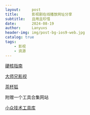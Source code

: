 ```yaml
---
layout:     post
title:      影视剧在线播放网址分享
subtitle:   且用且珍惜
date:       2024-08-19
author:     Lanyuxs
header-img: img/post-bg-ios9-web.jpg
catalog: true
tags:
    - 影视
    - 资源
---
```


[硬核指南](https://yinghe.app)

[大师兄影视](https://dsxys.pro)

[茶杯狐](https://www.5jcd.com)

附赠一个工具合集网站

[小众技术工具库](https://www.xiaozhongjishu.com)